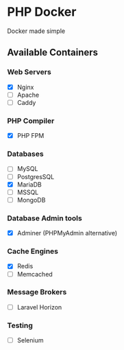 # PHP Docker
Docker made simple

## Available Containers
### Web Servers
- [x] Nginx
- [ ] Apache
- [ ] Caddy
### PHP Compiler
- [x] PHP FPM
### Databases
- [ ] MySQL
- [ ] PostgresSQL
- [x] MariaDB
- [ ] MSSQL
- [ ] MongoDB
### Database Admin tools
- [x] Adminer (PHPMyAdmin alternative)
### Cache Engines
- [x] Redis
- [ ] Memcached
### Message Brokers
- [ ] Laravel Horizon
### Testing
- [ ] Selenium
